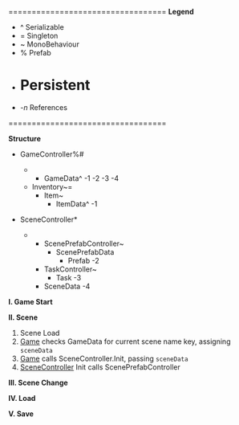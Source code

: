 ==================================
__Legend__

* ^ 	Serializable
* =		Singleton
* ~ 	MonoBehaviour
* %		Prefab
+ #		Persistent
* -_n_	References 

==================================

__Structure__

- GameController%#
	- [1]: Game~=
		- GameData^
			-1
			-2
			-3
			-4
	- Inventory~=
		- Item~
			- ItemData^ -1
	
- SceneController*
	- [2]: SceneController~=
		- ScenePrefabController~
			- ScenePrefabData
				- Prefab
					-2
		- TaskController~
			- Task -3
		- SceneData -4
		
__I. Game Start__
		
__II. Scene__

1. Scene Load
2. [Game][1] checks GameData for current scene name key, assigning `sceneData`
3. [Game][1] calls SceneController.Init, passing `sceneData`
4. [SceneController][2] Init calls ScenePrefabController

__III. Scene Change__

__IV. Load__

__V. Save__